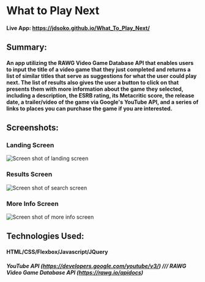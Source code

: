 # What to Play Next

#### Live App: https://jdsoko.github.io/What_To_Play_Next/

## Summary:

#### An app utilizing the RAWG Video Game Database API that enables users to input the title of a video game that they just completed and returns a list of similar titles that serve as suggestions for what the user could play next. The list of results also gives the user a button to click on that presents them with more information about the game they selected, including a description, the ESRB rating, its Metacritic score, the release date, a trailer/video of the game via Google's YouTube API, and a series of links to places you can purchase the game if you are interested.


## Screenshots: 

### Landing Screen
![Screen shot of landing screen](https://i.ibb.co/RSLgJM3/pasted-image-0.png)

### Results Screen
![Screen shot of search screen](https://i.ibb.co/qpmsT2r/what-to-play-screenshot.png)

### More Info Screen
![Screen shot of more info screen](https://i.ibb.co/fFJDPsW/pasted-image-0-1.png)


## Technologies Used:

#### HTML/CSS/Flexbox/Javascript/JQuery
##### YouTube API (https://developers.google.com/youtube/v3/)   ///   RAWG Video Game Database API (https://rawg.io/apidocs)
